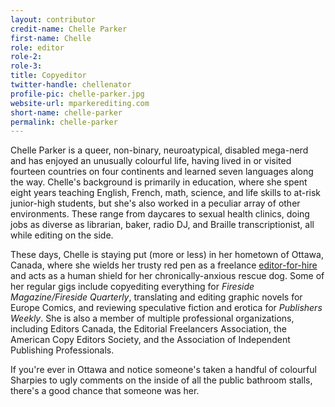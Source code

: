 ```yaml
---
layout: contributor
credit-name: Chelle Parker
first-name: Chelle
role: editor
role-2:
role-3:
title: Copyeditor
twitter-handle: chellenator
profile-pic: chelle-parker.jpg
website-url: mparkerediting.com
short-name: chelle-parker
permalink: chelle-parker
---
```


Chelle Parker is a queer, non-binary, neuroatypical, disabled mega-nerd and has enjoyed an unusually colourful life, having lived in or visited fourteen countries on four continents and learned seven languages along the way. Chelle's background is primarily in education, where she spent eight years teaching English, French, math, science, and life skills to at-risk junior-high students, but she's also worked in a peculiar array of other environments. These range from daycares to sexual health clinics, doing jobs as diverse as librarian, baker, radio DJ, and Braille transcriptionist, all while editing on the side.

These days, Chelle is staying put (more or less) in her hometown of Ottawa, Canada, where she wields her trusty red pen as a freelance [editor-for-hire](https://www.mparkerediting.com) and acts as a human shield for her chronically-anxious rescue dog. Some of her regular gigs include copyediting everything for _Fireside Magazine/Fireside Quarterly_, translating and editing graphic novels for Europe Comics, and reviewing speculative fiction and erotica for _Publishers Weekly_. She is also a member of multiple professional organizations, including Editors Canada, the Editorial Freelancers Association, the American Copy Editors Society, and the Association of Independent Publishing Professionals.

If you're ever in Ottawa and notice someone's taken a handful of colourful Sharpies to ugly comments on the inside of all the public bathroom stalls, there's a good chance that someone was her.
